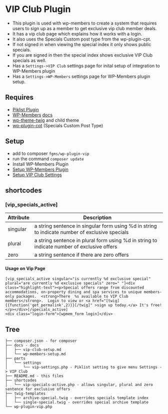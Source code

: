 # VIP Club Plugin

* This plugin is used with wp-members to create a system that requires users to sign up as a member to get exclusive vip club member deals.
* It has a vip club page which explains how it works with a login.
* It also uses the Specials Custom post type from the wp-plugin-cpt.
* If not signed in when viewing the special index it only shows public specials.
* If you are signed in then the special index shows exclusive VIP Club specials as well.
* Has a ```Settings->VIP Club``` settings page for inital setup of integration to WP-Members plugin
* Has a ```Settings->WP-Members``` settings page for WP-Members plugin setup.

## Requires
  * [Piklist Plugin](https://en-ca.wordpress.org/plugins/piklist/)
  * [WP-Members](https://en-ca.wordpress.org/plugins/wp-members/) [docs](https://rocketgeek.com/plugins/wp-members/docs/)
  * [wp-theme-twig](https://github.com/fgms/wp-theme-twig) and child theme
  * [wp-plugin-cpt](https://github.com/sturple/wp-plugin-cpt) (Specials Custom Post Type)


## Setup
* add to composer ``` fgms/wp-plugin-vip ```
* run the command ```composer update```
* Install WP-Members Plugin
* [Setup WP-Members Plugin](docs/wp-members-setup.md)
* [Setup VIP Club Settings](docs/vip-club-setup.md)




## shortcodes

### [vip_specials_active]

| Attribute | Description |
| --------- | ----------- |
| singular  | a string sentence in singular form using %d in string to indicate number of exclusive specials |
| plural    | a string sentence in plural form using %d in string to indicate number of exclusive offers |
| zero      | a string sentence if there are zero offers |

#### Usage on Vip Page

```
[vip_specials_active singular="is currently %d exclusive special" plural="are currently %d exclusive specials" zero=" "]<div class="highlight-text"><p>Special offers range from discounted accommodations, on-property dining and spa services to unique members-only packages.  <strong>There  %s available to VIP Club members</strong>.  Login to view or <a href="[twig]{{function('get_permalink',2)}}[/twig]" >sign up today.</a> It's free!  </p></div>[/specials_active]
<div class="login-form">[wpmem_form login]</div>
```

## Tree
```
├── composer.json - for composer
├── docs - docs
│   ├── vip-club-setup.md
│   └── wp-members-setup.md
├── parts
│   └── settings
│       └── vip-settings.php - Piklist setting to give menu Settings -> VIP Club
├── README.md - this files
├── shortcodes
│   └── vip-specials-active.php - allows singular, plural and zero sentence for exclusive offers
├── twig-templates
│   ├── archive-special.twig - overrides specials template index
│   └── single-special.twig - overrides special archive template
└── wp-plugin-vip.php

```
